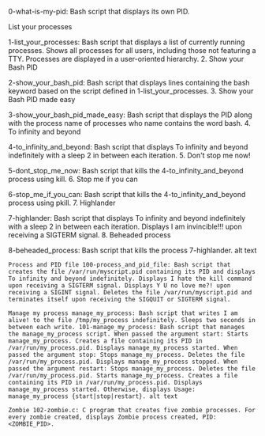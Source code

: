 0-what-is-my-pid: Bash script that displays its own PID.

List your processes

1-list_your_processes: Bash script that displays a list of currently running processes. Shows all processes for all users, including those not featuring a TTY. Processes are displayed in a user-oriented hierarchy. 2. Show your Bash PID

2-show_your_bash_pid: Bash script that displays lines containing the bash keyword based on the script defined in 1-list_your_processes. 3. Show your Bash PID made easy

3-show_your_bash_pid_made_easy: Bash script that displays the PID along with the process name of processes who name contains the word bash. 4. To infinity and beyond

4-to_infinity_and_beyond: Bash script that displays To infinity and beyond indefinitely with a sleep 2 in between each iteration. 5. Don't stop me now!

5-dont_stop_me_now: Bash script that kills the 4-to_infinity_and_beyond process using kill. 6. Stop me if you can

6-stop_me_if_you_can: Bash script that kills the 4-to_infinity_and_beyond process using pkill. 7. Highlander

7-highlander: Bash script that displays To infinity and beyond indefinitely with a sleep 2 in between each iteration. Displays I am invincible!!! upon receiving a SIGTERM signal. 8. Beheaded process

8-beheaded_process: Bash script that kills the process 7-highlander. alt text

    Process and PID file 100-process_and_pid_file: Bash script that creates the file /var/run/myscript.pid containing its PID and displays To infinity and beyond indefinitely. Displays I hate the kill command upon receiving a SIGTERM signal. Displays Y U no love me?! upon receiving a SIGINT signal. Deletes the file /var/run/myscript.pid and terminates itself upon receiving the SIGQUIT or SIGTERM signal.

    Manage my process manage_my_process: Bash script that writes I am alive! to the file /tmp/my_process indefinitely. Sleeps two seconds in between each write. 101-manage_my_process: Bash script that manages the manage_my_process script. When passed the argument start: Starts manage_my_process. Creates a file containing its PID in /var/run/my_process.pid. Displays manage_my_process started. When passed the argument stop: Stops manage_my_process. Deletes the file /var/run/my_process.pid. Displays manage_my_process stopped. When passed the argument restart: Stops manage_my_process. Deletes the file /var/run/my_process.pid. Starts manage_my_process. Creates a file containing its PID in /var/run/my_process.pid. Displays manage_my_process started. Otherwise, displays Usage: manage_my_process {start|stop|restart}. alt text

    Zombie 102-zombie.c: C program that creates five zombie processes. For every zombie created, displays Zombie process created, PID: <ZOMBIE_PID>.
